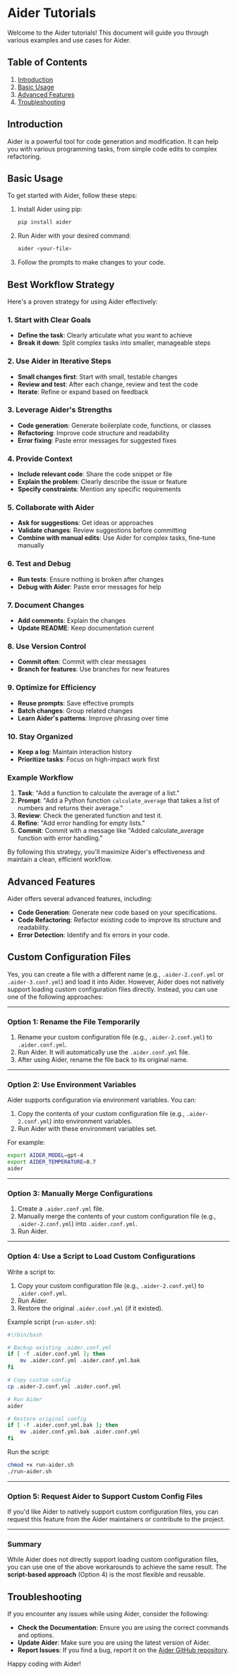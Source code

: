 # Aider Tutorials

Welcome to the Aider tutorials! This document will guide you through various examples and use cases for Aider.

## Table of Contents
1. [Introduction](#introduction)
2. [Basic Usage](#basic-usage)
3. [Advanced Features](#advanced-features)
4. [Troubleshooting](#troubleshooting)

## Introduction
Aider is a powerful tool for code generation and modification. It can help you with various programming tasks, from simple code edits to complex refactoring.

## Basic Usage
To get started with Aider, follow these steps:

1. Install Aider using pip:
   ```bash
   pip install aider
   ```

2. Run Aider with your desired command:
   ```bash
   aider <your-file>
   ```

3. Follow the prompts to make changes to your code.

## Best Workflow Strategy

Here's a proven strategy for using Aider effectively:

### 1. Start with Clear Goals
- **Define the task**: Clearly articulate what you want to achieve
- **Break it down**: Split complex tasks into smaller, manageable steps

### 2. Use Aider in Iterative Steps
- **Small changes first**: Start with small, testable changes
- **Review and test**: After each change, review and test the code
- **Iterate**: Refine or expand based on feedback

### 3. Leverage Aider's Strengths
- **Code generation**: Generate boilerplate code, functions, or classes
- **Refactoring**: Improve code structure and readability
- **Error fixing**: Paste error messages for suggested fixes

### 4. Provide Context
- **Include relevant code**: Share the code snippet or file
- **Explain the problem**: Clearly describe the issue or feature
- **Specify constraints**: Mention any specific requirements

### 5. Collaborate with Aider
- **Ask for suggestions**: Get ideas or approaches
- **Validate changes**: Review suggestions before committing
- **Combine with manual edits**: Use Aider for complex tasks, fine-tune manually

### 6. Test and Debug
- **Run tests**: Ensure nothing is broken after changes
- **Debug with Aider**: Paste error messages for help

### 7. Document Changes
- **Add comments**: Explain the changes
- **Update README**: Keep documentation current

### 8. Use Version Control
- **Commit often**: Commit with clear messages
- **Branch for features**: Use branches for new features

### 9. Optimize for Efficiency
- **Reuse prompts**: Save effective prompts
- **Batch changes**: Group related changes
- **Learn Aider's patterns**: Improve phrasing over time

### 10. Stay Organized
- **Keep a log**: Maintain interaction history
- **Prioritize tasks**: Focus on high-impact work first

### Example Workflow
1. **Task**: "Add a function to calculate the average of a list."
2. **Prompt**: "Add a Python function `calculate_average` that takes a list of numbers and returns their average."
3. **Review**: Check the generated function and test it.
4. **Refine**: "Add error handling for empty lists."
5. **Commit**: Commit with a message like "Added calculate_average function with error handling."

By following this strategy, you'll maximize Aider's effectiveness and maintain a clean, efficient workflow.

## Advanced Features
Aider offers several advanced features, including:

- **Code Generation**: Generate new code based on your specifications.
- **Code Refactoring**: Refactor existing code to improve its structure and readability.
- **Error Detection**: Identify and fix errors in your code.

## Custom Configuration Files
Yes, you can create a file with a different name (e.g., `.aider-2.conf.yml` or `.aider-3.conf.yml`) and load it into Aider. However, Aider does not natively support loading custom configuration files directly. Instead, you can use one of the following approaches:

---

### **Option 1: Rename the File Temporarily**
1. Rename your custom configuration file (e.g., `.aider-2.conf.yml`) to `.aider.conf.yml`.
2. Run Aider. It will automatically use the `.aider.conf.yml` file.
3. After using Aider, rename the file back to its original name.

---

### **Option 2: Use Environment Variables**
Aider supports configuration via environment variables. You can:
1. Copy the contents of your custom configuration file (e.g., `.aider-2.conf.yml`) into environment variables.
2. Run Aider with these environment variables set.

For example:
```bash
export AIDER_MODEL=gpt-4
export AIDER_TEMPERATURE=0.7
aider
```

---

### **Option 3: Manually Merge Configurations**
1. Create a `.aider.conf.yml` file.
2. Manually merge the contents of your custom configuration file (e.g., `.aider-2.conf.yml`) into `.aider.conf.yml`.
3. Run Aider.

---

### **Option 4: Use a Script to Load Custom Configurations**
Write a script to:
1. Copy your custom configuration file (e.g., `.aider-2.conf.yml`) to `.aider.conf.yml`.
2. Run Aider.
3. Restore the original `.aider.conf.yml` (if it existed).

Example script (`run-aider.sh`):
```bash
#!/bin/bash

# Backup existing .aider.conf.yml
if [ -f .aider.conf.yml ]; then
    mv .aider.conf.yml .aider.conf.yml.bak
fi

# Copy custom config
cp .aider-2.conf.yml .aider.conf.yml

# Run Aider
aider

# Restore original config
if [ -f .aider.conf.yml.bak ]; then
    mv .aider.conf.yml.bak .aider.conf.yml
fi
```

Run the script:
```bash
chmod +x run-aider.sh
./run-aider.sh
```

---

### **Option 5: Request Aider to Support Custom Config Files**
If you'd like Aider to natively support custom configuration files, you can request this feature from the Aider maintainers or contribute to the project.

---

### Summary
While Aider does not directly support loading custom configuration files, you can use one of the above workarounds to achieve the same result. The **script-based approach** (Option 4) is the most flexible and reusable.

## Troubleshooting
If you encounter any issues while using Aider, consider the following:

- **Check the Documentation**: Ensure you are using the correct commands and options.
- **Update Aider**: Make sure you are using the latest version of Aider.
- **Report Issues**: If you find a bug, report it on the [Aider GitHub repository](https://github.com/your-repo/aider).

Happy coding with Aider!
